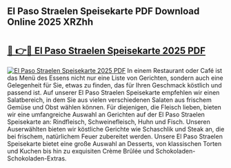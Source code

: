 ## El Paso Straelen Speisekarte PDF Download Online 2025 XRZhh

# <h2><a href="http://gc5miv.nevu.top/?p=El+Paso+Straelen+Speisekarte">🔗 👉🔴 El Paso Straelen Speisekarte 2025 PDF</a></h2>

[![El Paso Straelen Speisekarte 2025 PDF](https://i.imgur.com/dBaPXMq.png)](http://gc5miv.nevu.top/?p=El+Paso+Straelen+Speisekarte)
In einem Restaurant oder Café ist das Menü des Essens nicht nur eine Liste von Gerichten, sondern auch eine Gelegenheit für Sie, etwas zu finden, das für Ihren Geschmack köstlich und passend ist. Auf unserer El Paso Straelen Speisekarte empfehlen wir einen Salatbereich, in dem Sie aus vielen verschiedenen Salaten aus frischem Gemüse und Obst wählen können. Für diejenigen, die Fleisch lieben, bieten wir eine umfangreiche Auswahl an Gerichten auf der El Paso Straelen Speisekarte an: Rindfleisch, Schweinefleisch, Huhn und Fisch. Unseren Auserwählten bieten wir köstliche Gerichte wie Schaschlik und Steak an, die bei frischem, natürlichem Feuer zubereitet werden. Unsere El Paso Straelen Speisekarte bietet eine große Auswahl an Desserts, von klassischen Torten und Kuchen bis hin zu exquisiten Crème Brûlée und Schokoladen-Schokoladen-Extras.
